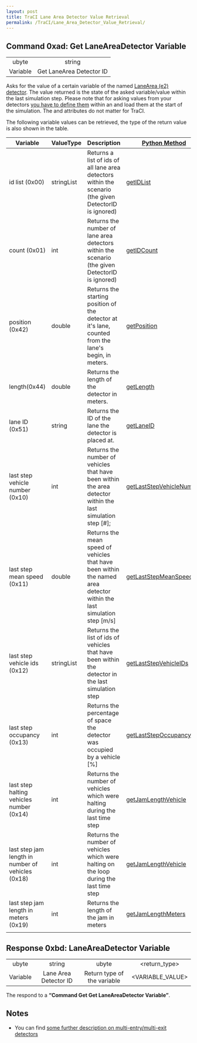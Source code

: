```yaml
---
layout: post
title: TraCI Lane Area Detector Value Retrieval
permalink: /TraCI/Lane_Area_Detector_Value_Retrieval/
---
```


Command 0xad: Get LaneAreaDetector Variable
-------------------------------------------

|          |                          |
|:--------:|:------------------------:|
|   ubyte  |          string          |
| Variable | Get LaneArea Detector ID |

Asks for the value of a certain variable of the named [LaneArea (e2) detector](/Simulation/Output/Lanearea_Detectors_(E2) "wikilink"). The value returned is the state of the asked variable/value within the last simulation step. Please note that for asking values from your detectors [you have to define them](/Simulation/Output/Lanearea_Detectors_(E2) "wikilink") within an and load them at the start of the simulation. The and attributes do not matter for TraCI.

The following variable values can be retrieved, the type of the return value is also shown in the table.

| Variable                                          | ValueType  | Description                                                                                                              | [Python Method](/TraCI/Interfacing_TraCI_from_Python "wikilink")                                                            |
|---------------------------------------------------|------------|--------------------------------------------------------------------------------------------------------------------------|-----------------------------------------------------------------------------------------------------------------------------|
| id list (0x00)                                    | stringList | Returns a list of ids of all lane area detectors within the scenario (the given DetectorID is ignored)                   | [getIDList](http://www.sumo.dlr.de/daily/pydoc/traci._lanearea.html#LaneAreaDomain-getIDList)                               |
| count (0x01)                                      | int        | Returns the number of lane area detectors within the scenario (the given DetectorID is ignored)                          | [getIDCount](http://www.sumo.dlr.de/daily/pydoc/traci._lanearea.html#LaneAreaDomain-getIDCount)                             |
| position (0x42)                                   | double     | Returns the starting position of the detector at it's lane, counted from the lane's begin, in meters.                    | [getPosition](http://www.sumo.dlr.de/daily/pydoc/traci._lanearea.html#LaneAreaDomain-getPosition)                           |
| length(0x44)                                      | double     | Returns the length of the detector in meters.                                                                            | [getLength](http://www.sumo.dlr.de/daily/pydoc/traci._lanearea.html#LaneAreaDomain-getLength)                               |
| lane ID (0x51)                                    | string     | Returns the ID of the lane the detector is placed at.                                                                    | [getLaneID](http://www.sumo.dlr.de/daily/pydoc/traci._lanearea.html#LaneAreaDomain-getLaneID)                               |
| last step vehicle number (0x10)                   | int        | Returns the number of vehicles that have been within the area detector within the last simulation step \[\#\];           | [getLastStepVehicleNumber](http://www.sumo.dlr.de/daily/pydoc/traci._lanearea.html#LaneAreaDomain-getLastStepVehicleNumber) |
| last step mean speed (0x11)                       | double     | Returns the mean speed of vehicles that have been within the named area detector within the last simulation step \[m/s\] | [getLastStepMeanSpeed](http://www.sumo.dlr.de/daily/pydoc/traci._lanearea.html#LaneAreaDomain-getLastStepMeanSpeed)         |
| last step vehicle ids (0x12)                      | stringList | Returns the list of ids of vehicles that have been within the detector in the last simulation step                       | [getLastStepVehicleIDs](http://www.sumo.dlr.de/daily/pydoc/traci._lanearea.html#LaneAreaDomain-getLastStepVehicleIDs)       |
| last step occupancy (0x13)                        | int        | Returns the percentage of space the detector was occupied by a vehicle \[%\]                                             | [getLastStepOccupancy](http://www.sumo.dlr.de/daily/pydoc/traci._lanearea.html#LaneAreaDomain-getLastStepMeanSpeed)         |
| last step halting vehicles number (0x14)          | int        | Returns the number of vehicles which were halting during the last time step                                              | [getJamLengthVehicle](http://www.sumo.dlr.de/daily/pydoc/traci._lanearea.html#LaneAreaDomain-getJamLengthVehicle)           |
| last step jam length in number of vehicles (0x18) | int        | Returns the number of vehicles which were halting on the loop during the last time step                                  | [getJamLengthVehicle](http://www.sumo.dlr.de/daily/pydoc/traci._lanearea.html#LaneAreaDomain-getJamLengthVehicle)           |
| last step jam length in meters (0x19)             | int        | Returns the length of the jam in meters                                                                                  | [getJamLengthMeters](http://www.sumo.dlr.de/daily/pydoc/traci._lanearea.html#LaneAreaDomain-getJamLengthMeters)             |
||

Response 0xbd: LaneAreaDetector Variable
----------------------------------------

|          |                       |                             |                  |
|:--------:|:---------------------:|:---------------------------:|:----------------:|
|   ubyte  |         string        |            ubyte            |   <return_type>  |
| Variable | Lane Area Detector ID | Return type of the variable | <VARIABLE_VALUE> |

The respond to a **“Command Get Get LaneAreaDetector Variable”**.

Notes
-----

-   You can find [some further description on multi-entry/multi-exit detectors](/Simulation/Output/Multi-Entry_Multi-Exit_Detectors_(E3) "wikilink")
